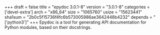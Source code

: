 +++
draft = false
title = "epydoc 3.0.1-8"
version = "3.0.1-8"
categories = ['devel-extra']
arch = "x86_64"
size = "1065760"
usize = "15623441"
sha1sum = "2b0c5f15736f4fc6b573005986ae3642448b4232"
depends = "['python3']"
+++
Epydoc is a tool for generating API documentation for Python modules, based on their docstrings.